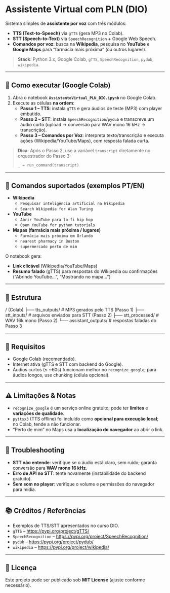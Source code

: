 # Assistente Virtual com PLN (DIO)

Sistema simples de **assistente por voz** com três módulos:
- **TTS (Text-to-Speech)** via `gTTS` (gera MP3 no Colab).
- **STT (Speech-to-Text)** via `SpeechRecognition` + Google Web Speech.
- **Comandos por voz**: busca na **Wikipedia**, pesquisa no **YouTube** e **Google Maps** para “farmácia mais próxima” (ou outros lugares).

> **Stack**: Python 3.x, Google Colab, `gTTS`, `SpeechRecognition`, `pydub`, `wikipedia`.

---

## 🚀 Como executar (Google Colab)

1. Abra o notebook **`AssistenteVirtual_PLN_DIO.ipynb`** no Google Colab.
2. Execute as células **na ordem**:
   - **Passo 1 – TTS**: instala `gTTS` e gera áudios de teste (MP3) com player embutido.
   - **Passo 2 – STT**: instala `SpeechRecognition`/`pydub` e transcreve um áudio curto (upload → conversão para WAV mono 16 kHz → transcrição).
   - **Passo 3 – Comandos por Voz**: interpreta texto/transcrição e executa ações (Wikipedia/YouTube/Maps), com resposta falada curta.

> **Dica**: Após o Passo 2, use a variável `transcript` diretamente no orquestrador do Passo 3:
> ```python
> _ = run_command(transcript)
> ```

---

## 🧠 Comandos suportados (exemplos PT/EN)

- **Wikipedia**
  - `Pesquisar inteligência artificial na Wikipedia`
  - `Search Wikipedia for Alan Turing`
- **YouTube**
  - `Abrir YouTube para lo-fi hip hop`
  - `Open YouTube for python tutorials`
- **Mapas (farmácia mais próxima / lugares)**
  - `Farmácia mais próxima em Orlando`
  - `nearest pharmacy in Boston`
  - `supermercado perto de mim`

O notebook gera:
- **Link clicável** (Wikipedia/YouTube/Maps)
- **Resumo falado** (gTTS) para respostas do Wikipedia ou confirmações (“Abrindo YouTube…”, “Mostrando no mapa…”)

---

## 📁 Estrutura
/ (Colab)
├── tts_outputs/ # MP3 gerados pelo TTS (Passo 1)
├── stt_inputs/ # arquivos enviados para STT (Passo 2)
├── stt_processed/ # WAV 16k mono (Passo 2)
└── assistant_outputs/ # respostas faladas do Passo 3

---

## 🔧 Requisitos

- Google Colab (recomendado).
- Internet ativa (gTTS e STT com backend do Google).
- Áudios curtos (≤ ~60s) funcionam melhor no `recognize_google`; para áudios longos, use chunking (célula opcional).

---

## ⚠️ Limitações & Notas

- `recognize_google` é um serviço online gratuito; pode ter **limites** e **variações de qualidade**.
- `pyttsx3` (TTS offline) foi incluído como **opcional para execução local**; no Colab, tende a não funcionar.
- “Perto de mim” no Maps usa a **localização do navegador** ao abrir o link.

---

## 🧩 Troubleshooting

- **STT não entende**: verifique se o áudio está claro, sem ruído; garanta conversão para **WAV mono 16 kHz**.
- **Erro de API no STT**: tente novamente (instabilidade do backend gratuito).
- **Sem som no player**: verifique o volume e permissões do navegador para mídia.

---

## 📚 Créditos / Referências

- Exemplos de TTS/STT apresentados no curso DIO.
- `gTTS` – https://pypi.org/project/gTTS/
- `SpeechRecognition` – https://pypi.org/project/SpeechRecognition/
- `pydub` – https://pypi.org/project/pydub/
- `wikipedia` – https://pypi.org/project/wikipedia/

---

## 📜 Licença

Este projeto pode ser publicado sob **MIT License** (ajuste conforme necessário).

